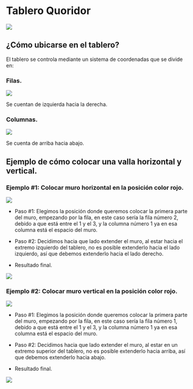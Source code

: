 # Tablero Quoridor

![](https://cdn.discordapp.com/attachments/718180378535395490/1043252136089239603/image.png)

## ¿Cómo ubicarse en el tablero?

El tablero se controla mediante un sistema de coordenadas que se divide en:

### Filas.
![](https://cdn.discordapp.com/attachments/718180378535395490/1043273660653387816/image.png)

Se cuentan de izquierda hacia la derecha.

### Columnas.
![](https://cdn.discordapp.com/attachments/718180378535395490/1043253832911699978/image.png)

Se cuenta de arriba hacia abajo. 


## Ejemplo de cómo colocar una valla horizontal y vertical.


### Ejemplo #1: Colocar muro horizontal en la posición color rojo.
![](https://cdn.discordapp.com/attachments/718180378535395490/1043275955935924297/image.png)

* Paso #1: Elegimos la posición donde queremos colocar la primera parte del muro, empezando por la fila, en este caso sería la fila número 2, debido a que está entre el 1 y el 3,  y la columna número 1 ya en esa columna está el espacio del muro.

* Paso #2: Decidimos hacia que lado extender el muro, al estar hacia el extremo izquierdo del tablero, no es posible extenderlo hacia el lado izquierdo, así que debemos extenderlo hacia el lado derecho.


* Resultado final.

![](https://cdn.discordapp.com/attachments/718180378535395490/1043275955935924297/image.png)

### Ejemplo #2: Colocar muro vertical en la posición color rojo.

![](https://cdn.discordapp.com/attachments/718180378535395490/1043274394908233829/image.png)

* Paso #1: Elegimos la posición donde queremos colocar la primera parte del muro, empezando por la fila, en este caso sería la fila número 1, debido a que está entre el 1 y el 3, y la columna número 1 ya en esa columna está el espacio del muro.

* Paso #2: Decidimos hacia que lado extender el muro, al estar en un extremo superior del tablero, no es posible extenderlo hacia arriba, así que debemos extenderlo hacia abajo.

* Resultado final.

![](https://cdn.discordapp.com/attachments/718180378535395490/1043276959565742110/image.png)




